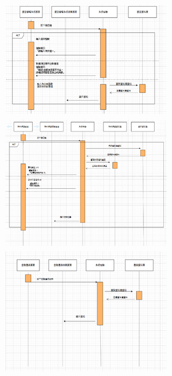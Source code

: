 ![image](https://github.com/tairong123/final_project1/blob/master/%E5%BA%8F1.png)  


![image](https://github.com/tairong123/final_project1/blob/master/%E5%BA%8F2.png)  


![image](https://github.com/tairong123/final_project1/blob/master/%E5%BA%8F3.png)  


